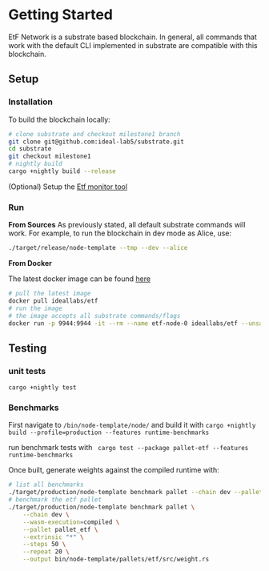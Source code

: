 # Getting Started

EtF Network is a substrate based blockchain. In general, all commands that work with the default CLI implemented in substrate are compatible with this blockchain.

## Setup

### Installation
To build the blockchain locally:
``` bash
# clone substrate and checkout milestone1 branch
git clone git@github.com:ideal-lab5/substrate.git
cd substrate
git checkout milestone1
# nightly build
cargo +nightly build --release
```

(Optional) Setup the [Etf monitor tool](./etf_monitor.md)

### Run

**From Sources**
As previously stated, all default substrate commands will work. For example, to run the blockchain in dev mode as Alice, use:

``` bash
./target/release/node-template --tmp --dev --alice
```

**From Docker**

The latest docker image can be found [here](https://hub.docker.com/r/ideallabs/etf)

``` bash
# pull the latest image
docker pull ideallabs/etf
# run the image
# the image accepts all substrate commands/flags
docker run -p 9944:9944 -it --rm --name etf-node-0 ideallabs/etf --unsafe-rpc-external --validator --dev --tmp
```

## Testing

### unit tests
`cargo +nightly test`

### Benchmarks

First navigate to `/bin/node-template/node/` and build it with `cargo +nightly build --profile=production --features runtime-benchmarks`

run benchmark tests with
` cargo test --package pallet-etf --features runtime-benchmarks`

Once built, generate weights against the compiled runtime with:

``` bash
# list all benchmarks
./target/production/node-template benchmark pallet --chain dev --pallet "*" --extrinsic "*" --repeat 0
# benchmark the etf pallet
./target/production/node-template benchmark pallet \
    --chain dev \
    --wasm-execution=compiled \
    --pallet pallet_etf \
    --extrinsic "*" \
    --steps 50 \
    --repeat 20 \
    --output bin/node-template/pallets/etf/src/weight.rs
```